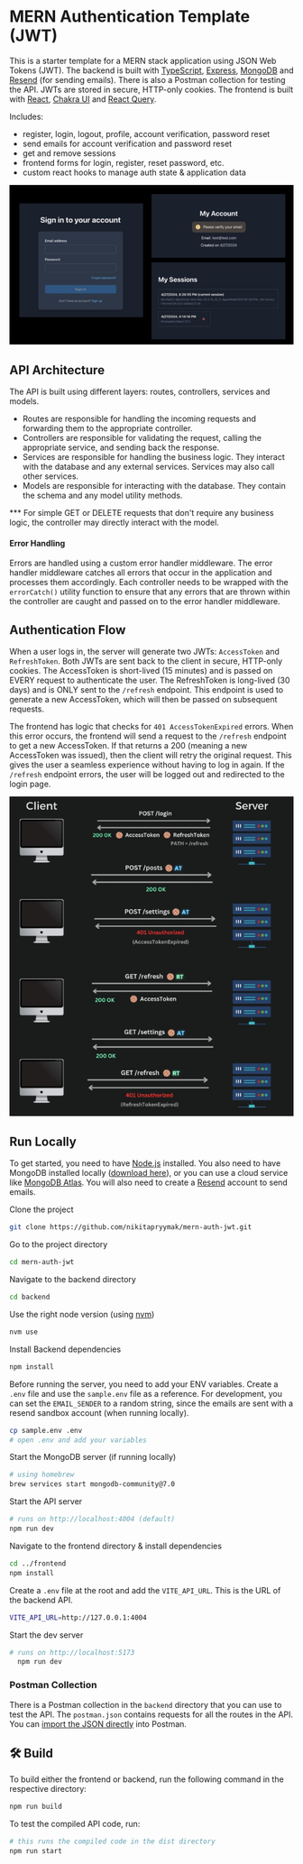# MERN Authentication Template (JWT)

This is a starter template for a MERN stack application using JSON Web Tokens (JWT). The backend is built with [TypeScript](https://www.typescriptlang.org/), [Express](https://expressjs.com), [MongoDB](https://www.mongodb.com) and [Resend](https://resend.com) (for sending emails). There is also a Postman collection for testing the API. JWTs are stored in secure, HTTP-only cookies. The frontend is built with [React](https://react.dev), [Chakra UI](https://chakra-ui.com) and [React Query](https://tanstack.com/query/latest).

Includes:

- register, login, logout, profile, account verification, password reset
- send emails for account verification and password reset
- get and remove sessions
- frontend forms for login, register, reset password, etc.
- custom react hooks to manage auth state & application data

<img src="preview.jpg" />

## API Architecture

The API is built using different layers: routes, controllers, services and models.

- Routes are responsible for handling the incoming requests and forwarding them to the appropriate controller.
- Controllers are responsible for validating the request, calling the appropriate service, and sending back the response.
- Services are responsible for handling the business logic. They interact with the database and any external services. Services may also call other services.
- Models are responsible for interacting with the database. They contain the schema and any model utility methods.

\*\*\* For simple GET or DELETE requests that don't require any business logic, the controller may directly interact with the model.

#### Error Handling

Errors are handled using a custom error handler middleware. The error handler middleware catches all errors that occur in the application and processes them accordingly. Each controller needs to be wrapped with the `errorCatch()` utility function to ensure that any errors that are thrown within the controller are caught and passed on to the error handler middleware.

## Authentication Flow

When a user logs in, the server will generate two JWTs: `AccessToken` and `RefreshToken`. Both JWTs are sent back to the client in secure, HTTP-only cookies. The AccessToken is short-lived (15 minutes) and is passed on EVERY request to authenticate the user. The RefreshToken is long-lived (30 days) and is ONLY sent to the `/refresh` endpoint. This endpoint is used to generate a new AccessToken, which will then be passed on subsequent requests.

The frontend has logic that checks for `401 AccessTokenExpired` errors. When this error occurs, the frontend will send a request to the `/refresh` endpoint to get a new AccessToken. If that returns a 200 (meaning a new AccessToken was issued), then the client will retry the original request. This gives the user a seamless experience without having to log in again. If the `/refresh` endpoint errors, the user will be logged out and redirected to the login page.

<img src="./jwt-auth-flow.jpg" />

## Run Locally

To get started, you need to have [Node.js](https://nodejs.org/en) installed. You also need to have MongoDB installed locally ([download here](https://www.mongodb.com/docs/manual/installation/)), or you can use a cloud service like [MongoDB Atlas](https://www.mongodb.com/atlas/database). You will also need to create a [Resend](https://resend.com) account to send emails.

Clone the project

```bash
git clone https://github.com/nikitapryymak/mern-auth-jwt.git
```

Go to the project directory

```bash
cd mern-auth-jwt
```

Navigate to the backend directory

```bash
cd backend
```

Use the right node version (using [nvm](https://github.com/nvm-sh/nvm))

```bash
nvm use
```

Install Backend dependencies

```bash
npm install
```

Before running the server, you need to add your ENV variables. Create a `.env` file and use the `sample.env` file as a reference.
For development, you can set the `EMAIL_SENDER` to a random string, since the emails are sent with a resend sandbox account (when running locally).

```bash
cp sample.env .env
# open .env and add your variables
```

Start the MongoDB server (if running locally)

```bash
# using homebrew
brew services start mongodb-community@7.0
```

Start the API server

```bash
# runs on http://localhost:4004 (default)
npm run dev
```

Navigate to the frontend directory & install dependencies

```bash
cd ../frontend
npm install
```

Create a `.env` file at the root and add the `VITE_API_URL`. This is the URL of the backend API.

```bash
VITE_API_URL=http://127.0.0.1:4004
```

Start the dev server

```bash
# runs on http://localhost:5173
  npm run dev
```

### Postman Collection

There is a Postman collection in the `backend` directory that you can use to test the API. The `postman.json` contains requests for all the routes in the API. You can [import the JSON directly](https://learning.postman.com/docs/getting-started/importing-and-exporting/importing-data/#import-postman-data) into Postman.

## 🛠️ Build

To build either the frontend or backend, run the following command in the respective directory:

```bash
npm run build
```

To test the compiled API code, run:

```bash
# this runs the compiled code in the dist directory
npm run start
```

